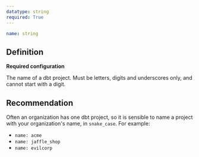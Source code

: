 ```yaml
---
datatype: string
required: True
---
```


<File name='dbt_project.yml'>

```yml
name: string
```

</File>

## Definition
**Required configuration**

The name of a dbt project. Must be letters, digits and underscores only, and cannot start with a digit.

## Recommendation
Often an organization has one dbt project, so it is sensible to name a project with your organization's name, in `snake_case`. For example:
* `name: acme`
* `name: jaffle_shop`
* `name: evilcorp`
